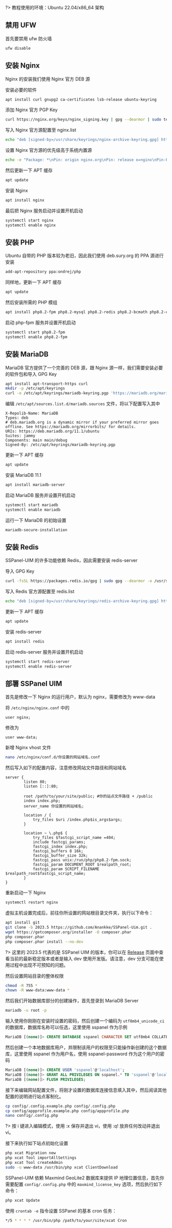 ?> 教程使用的环境：Ubuntu 22.04/x86_64 架构

## 禁用 UFW

首先要禁用 ufw 防火墙

```bash
ufw disable
```

## 安装 Nginx

Nginx 的安装我们使用 Nginx 官方 DEB 源

安装必要的软件

```bash
apt install curl gnupg2 ca-certificates lsb-release ubuntu-keyring
```

添加 Nginx 官方 PGP Key

```bash
curl https://nginx.org/keys/nginx_signing.key | gpg --dearmor | sudo tee /usr/share/keyrings/nginx-archive-keyring.gpg >/dev/null
```

写入 Nginx 官方源配置至 nginx.list

```bash
echo "deb [signed-by=/usr/share/keyrings/nginx-archive-keyring.gpg] http://nginx.org/packages/mainline/ubuntu `lsb_release -cs` nginx" | sudo tee /etc/apt/sources.list.d/nginx.list
```

设置 Nginx 官方源的优先级高于系统内置源

```bash
echo -e "Package: *\nPin: origin nginx.org\nPin: release o=nginx\nPin-Priority: 900\n" | sudo tee /etc/apt/preferences.d/99nginx
```

然后更新一下 APT 缓存

```bash
apt update
```

安装 Nginx

```bash
apt install nginx
```

最后把 Nginx 服务启动并设置开机启动

```bash
systemctl start nginx
systemctl enable nginx
```

## 安装 PHP

Ubuntu 自带的 PHP 版本较为老旧，因此我们使用 deb.sury.org 的 PPA 源进行安装

```bash
add-apt-repository ppa:ondrej/php
```

同样地，更新一下 APT 缓存

```bash
apt update
```

然后安装所需的 PHP 模组

```bash
apt install php8.2-fpm php8.2-mysql php8.2-redis php8.2-bcmath php8.2-curl php8.2-gd php8.2-mbstring php8.2-xml php8.2-bz2 php8.2-zip
```

启动 php-fpm 服务并设置开机启动

```bash
systemctl start php8.2-fpm
systemctl enable php8.2-fpm
```

## 安装 MariaDB

MariaDB 官方提供了一个完善的 DEB 源，跟 Nginx 源一样，我们需要安装必要的软件包和导入 GPG Key

```bash
apt install apt-transport-https curl
mkdir -p /etc/apt/keyrings
curl -o /etc/apt/keyrings/mariadb-keyring.pgp 'https://mariadb.org/mariadb_release_signing_key.pgp'
```

编辑 `/etc/apt/sources.list.d/mariadb.sources` 文件，将以下配置写入其中

```
X-Repolib-Name: MariaDB
Types: deb
# deb.mariadb.org is a dynamic mirror if your preferred mirror goes offline. See https://mariadb.org/mirrorbits/ for details.
URIs: https://deb.mariadb.org/11.1/ubuntu
Suites: jammy
Components: main main/debug
Signed-By: /etc/apt/keyrings/mariadb-keyring.pgp
```

更新一下 APT 缓存

```bash
apt update
```

安装 MariaDB 11.1

```bash
apt install mariadb-server
```

启动 MariaDB 服务并设置开机启动

```bash
systemctl start mariadb
systemctl enable mariadb
```

运行一下 MariaDB 的初始设置

```bash
mariadb-secure-installation
```

## 安装 Redis

SSPanel-UIM 的许多功能依赖 Redis，因此需要安装 redis-server

导入 GPG Key

```bash
curl -fsSL https://packages.redis.io/gpg | sudo gpg --dearmor -o /usr/share/keyrings/redis-archive-keyring.gpg
```

写入 Redis 官方源配置至 redis.list

```bash
echo "deb [signed-by=/usr/share/keyrings/redis-archive-keyring.gpg] https://packages.redis.io/deb $(lsb_release -cs) main" | sudo tee /etc/apt/sources.list.d/redis.list
```

更新一下 APT 缓存

```bash
apt update
```

安装 redis-server

```bash
apt install redis
```

启动 redis-server 服务并设置开机启动

```bash
systemctl start redis-server
systemctl enable redis-server
```

## 部署 SSPanel UIM

首先是修改一下 Nginx 的运行用户，默认为 nginx，需要修改为 www-data

将 `/etc/nginx/nginx.conf` 中的

```
user nginx;
```

修改为

```
user www-data;
```

新增 Nginx vhost 文件

```bash
nano /etc/nginx/conf.d/你设置的网站域名.conf
```

然后写入如下的配置内容，注意修改网站文件路径和网站域名

```nginx
server {  
        listen 80;
        listen [::]:80;

        root /path/to/your/site/public; #你的站点文件路径 + /public
        index index.php;
        server_name 你设置的网站域名;

        location / {
            try_files $uri /index.php$is_args$args;
        }

        location ~ \.php$ {
            try_files $fastcgi_script_name =404;
            include fastcgi_params;
            fastcgi_index index.php;
            fastcgi_buffers 8 16k;
            fastcgi_buffer_size 32k;
            fastcgi_pass unix:/run/php/php8.2-fpm.sock;
            fastcgi_param DOCUMENT_ROOT $realpath_root;
            fastcgi_param SCRIPT_FILENAME $realpath_root$fastcgi_script_name;
        }
}
```

重新启动一下 Nginx

```bash
systemctl restart nginx
```

虚拟主机设置完成后，前往你所设置的网站根目录文件夹，执行以下命令：

```bash
apt install git
git clone -b 2023.5 https://github.com/Anankke/SSPanel-Uim.git .
wget https://getcomposer.org/installer -O composer.phar
php composer.phar
php composer.phar install --no-dev
```

?> 这里的 2023.5 代表的是 SSPanel UIM 的版本，你可以在 [Release](https://github.com/Anankke/SSPanel-Uim/releases) 页面中查看当前的最新稳定版本或者是输入 dev 使用开发版。请注意，dev 分支可能在使用过程中出现不可预知的问题。

然后设置网站目录的整体权限

```bash
chmod -R 755 *
chown -R www-data:www-data *
```

然后我们开始数据库部分的创建操作，首先登录到 MariaDB Server

```bash
mariadb -u root -p
```

 输入使用你刚刚在安装时设置的密码，然后创建一个编码为 `utf8mb4_unicode_ci` 的数据库，数据库名称可以任选，这里使用 sspanel 作为示例

```sql
MariaDB [(none)]> CREATE DATABASE sspanel CHARACTER SET utf8mb4 COLLATE utf8mb4_unicode_ci;
```

然后创建一个本地数据库用户，并限制该用户的权限至只能操作新创建的这个数据库，这里使用 sspanel 作为用户名，使用 sspanel-password 作为这个用户的密码

```sql
MariaDB [(none)]> CREATE USER 'sspanel'@'localhost';
MariaDB [(none)]> GRANT ALL PRIVILEGES ON sspanel.* TO 'sspanel'@'localhost' IDENTIFIED BY 'sspanel-password';
MariaDB [(none)]> FLUSH PRIVILEGES;
```

接下来编辑网站配置文件，将刚才设置的数据库连接信息填入其中，然后阅读其他配置的说明进行站点客制化。

```bash
cp config/.config.example.php config/.config.php
cp config/appprofile.example.php config/appprofile.php
nano config/.config.php
```

?> 按 i 键进入编辑模式，使用 :x 保存并退出 vi，使用 :q! 放弃任何改动并退出 vi。

接下来执行如下站点初始化设置

```bash
php xcat Migration new
php xcat Tool importAllSettings
php xcat Tool createAdmin
sudo -u www-data /usr/bin/php xcat ClientDownload
```

SSPanel-UIM 依赖 Maxmind GeoLite2 数据库来提供 IP 地理位置信息，首先你需要配置 `config/.config.php` 中的 `maxmind_license_key` 选项，然后执行如下命令：

```bash
php xcat Update
```

使用 `crontab -e` 指令设置 SSPanel 的基本 cron 任务：

```bash
*/5 * * * * /usr/bin/php /path/to/your/site/xcat Cron
```
